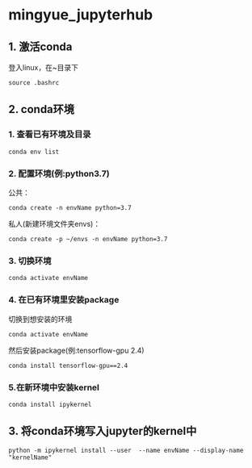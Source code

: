 # mingyue_jupyterhub

## 1. 激活conda
登入linux，在~目录下
```
source .bashrc
```

## 2. conda环境

### 1. 查看已有环境及目录
```
conda env list
```
### 2. 配置环境(例:python3.7)

公共：
```
conda create -n envName python=3.7
```
私人(新建环境文件夹envs)：
```
conda create -p ~/envs -n envName python=3.7
```
### 3. 切换环境
```
conda activate envName
```
### 4. 在已有环境里安装package

切换到想安装的环境
```
conda activate envName
```
然后安装package(例:tensorflow-gpu 2.4)
```
conda install tensorflow-gpu==2.4
```
### 5.在新环境中安装kernel
```
conda install ipykernel
```
## 3. 将conda环境写入jupyter的kernel中

```
python -m ipykernel install --user  --name envName --display-name "kernelName"
```

